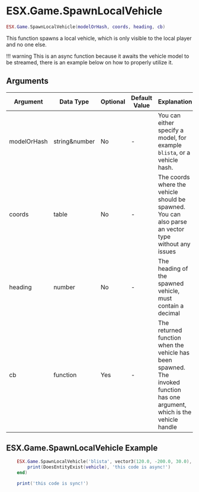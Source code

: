 # ESX.Game.SpawnLocalVehicle

```lua
ESX.Game.SpawnLocalVehicle(modelOrHash, coords, heading, cb)
```

This function spawns a local vehicle, which is only visible to the local player and no one else.

!!! warning
      This is an async function because it awaits the vehicle model to be streamed, there is an example below on how to properly utilize it.

## Arguments

| Argument    | Data Type     | Optional | Default Value | Explanation                                                                                                                 |
|-------------|---------------|----------|---------------|-----------------------------------------------------------------------------------------------------------------------------|
| modelOrHash | string&number | No       | -             | You can either specify a model, for example `blista`, or a vehicle hash.                                                    |
| coords      | table         | No       | -             | The coords where the vehicle should be spawned. You can also parse an vector type without any issues                        |
| heading     | number        | No       | -             | The heading of the spawned vehicle, must contain a decimal                                                                  |
| cb          | function      | Yes      | -             | The returned function when the vehicle has been spawned. The invoked function has one argument, which is the vehicle handle |

## ESX.Game.SpawnLocalVehicle Example

```lua
	ESX.Game.SpawnLocalVehicle('blista', vector3(120.0, -200.0, 30.0), 100.0, function(vehicle)
		print(DoesEntityExist(vehicle), 'this code is async!')
	end)

	print('this code is sync!')
```
